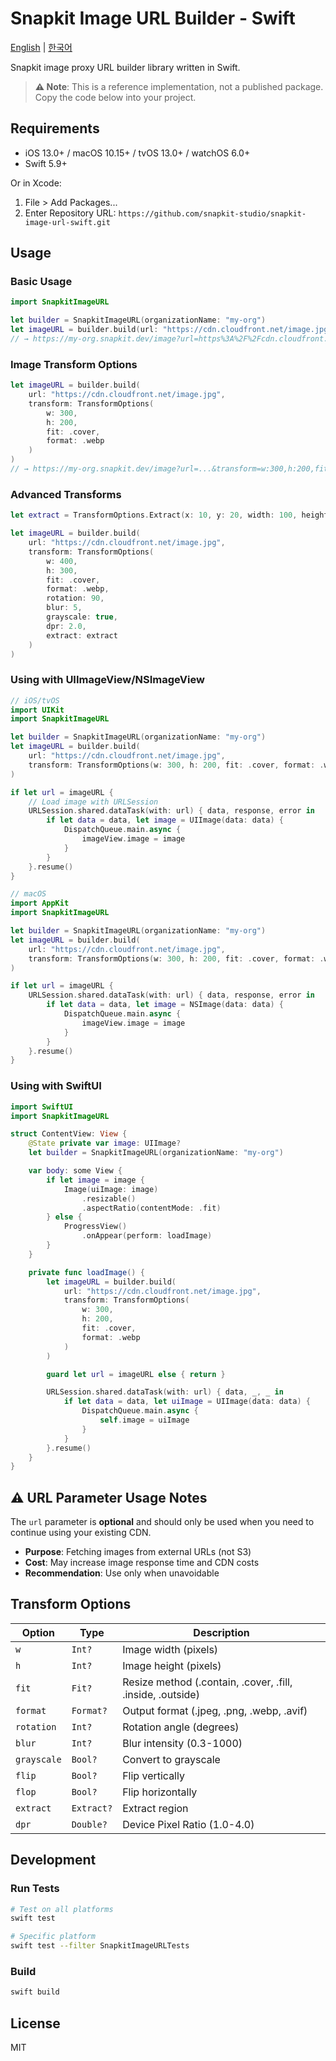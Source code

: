 # Snapkit Image URL Builder - Swift

[English](README.md) | [한국어](README.ko.md)

Snapkit image proxy URL builder library written in Swift.

> **⚠️ Note**: This is a reference implementation, not a published package. Copy the code below into your project.

## Requirements

- iOS 13.0+ / macOS 10.15+ / tvOS 13.0+ / watchOS 6.0+
- Swift 5.9+

Or in Xcode:

1. File > Add Packages...
2. Enter Repository URL: `https://github.com/snapkit-studio/snapkit-image-url-swift.git`

## Usage

### Basic Usage

```swift
import SnapkitImageURL

let builder = SnapkitImageURL(organizationName: "my-org")
let imageURL = builder.build(url: "https://cdn.cloudfront.net/image.jpg")
// → https://my-org.snapkit.dev/image?url=https%3A%2F%2Fcdn.cloudfront.net%2Fimage.jpg
```

### Image Transform Options

```swift
let imageURL = builder.build(
    url: "https://cdn.cloudfront.net/image.jpg",
    transform: TransformOptions(
        w: 300,
        h: 200,
        fit: .cover,
        format: .webp
    )
)
// → https://my-org.snapkit.dev/image?url=...&transform=w:300,h:200,fit:cover,format:webp
```

### Advanced Transforms

```swift
let extract = TransformOptions.Extract(x: 10, y: 20, width: 100, height: 150)

let imageURL = builder.build(
    url: "https://cdn.cloudfront.net/image.jpg",
    transform: TransformOptions(
        w: 400,
        h: 300,
        fit: .cover,
        format: .webp,
        rotation: 90,
        blur: 5,
        grayscale: true,
        dpr: 2.0,
        extract: extract
    )
)
```

### Using with UIImageView/NSImageView

```swift
// iOS/tvOS
import UIKit
import SnapkitImageURL

let builder = SnapkitImageURL(organizationName: "my-org")
let imageURL = builder.build(
    url: "https://cdn.cloudfront.net/image.jpg",
    transform: TransformOptions(w: 300, h: 200, fit: .cover, format: .webp)
)

if let url = imageURL {
    // Load image with URLSession
    URLSession.shared.dataTask(with: url) { data, response, error in
        if let data = data, let image = UIImage(data: data) {
            DispatchQueue.main.async {
                imageView.image = image
            }
        }
    }.resume()
}
```

```swift
// macOS
import AppKit
import SnapkitImageURL

let builder = SnapkitImageURL(organizationName: "my-org")
let imageURL = builder.build(
    url: "https://cdn.cloudfront.net/image.jpg",
    transform: TransformOptions(w: 300, h: 200, fit: .cover, format: .webp)
)

if let url = imageURL {
    URLSession.shared.dataTask(with: url) { data, response, error in
        if let data = data, let image = NSImage(data: data) {
            DispatchQueue.main.async {
                imageView.image = image
            }
        }
    }.resume()
}
```

### Using with SwiftUI

```swift
import SwiftUI
import SnapkitImageURL

struct ContentView: View {
    @State private var image: UIImage?
    let builder = SnapkitImageURL(organizationName: "my-org")

    var body: some View {
        if let image = image {
            Image(uiImage: image)
                .resizable()
                .aspectRatio(contentMode: .fit)
        } else {
            ProgressView()
                .onAppear(perform: loadImage)
        }
    }

    private func loadImage() {
        let imageURL = builder.build(
            url: "https://cdn.cloudfront.net/image.jpg",
            transform: TransformOptions(
                w: 300,
                h: 200,
                fit: .cover,
                format: .webp
            )
        )

        guard let url = imageURL else { return }

        URLSession.shared.dataTask(with: url) { data, _, _ in
            if let data = data, let uiImage = UIImage(data: data) {
                DispatchQueue.main.async {
                    self.image = uiImage
                }
            }
        }.resume()
    }
}
```

## ⚠️ URL Parameter Usage Notes

The `url` parameter is **optional** and should only be used when you need to continue using your existing CDN.

- **Purpose**: Fetching images from external URLs (not S3)
- **Cost**: May increase image response time and CDN costs
- **Recommendation**: Use only when unavoidable

## Transform Options

| Option      | Type       | Description                                     |
| ----------- | ---------- | ----------------------------------------------- |
| `w`         | `Int?`     | Image width (pixels)                            |
| `h`         | `Int?`     | Image height (pixels)                           |
| `fit`       | `Fit?`     | Resize method (.contain, .cover, .fill, .inside, .outside) |
| `format`    | `Format?`  | Output format (.jpeg, .png, .webp, .avif)       |
| `rotation`  | `Int?`     | Rotation angle (degrees)                        |
| `blur`      | `Int?`     | Blur intensity (0.3-1000)                       |
| `grayscale` | `Bool?`    | Convert to grayscale                            |
| `flip`      | `Bool?`    | Flip vertically                                 |
| `flop`      | `Bool?`    | Flip horizontally                               |
| `extract`   | `Extract?` | Extract region                                  |
| `dpr`       | `Double?`  | Device Pixel Ratio (1.0-4.0)                    |

## Development

### Run Tests

```bash
# Test on all platforms
swift test

# Specific platform
swift test --filter SnapkitImageURLTests
```

### Build

```bash
swift build
```

## License

MIT

